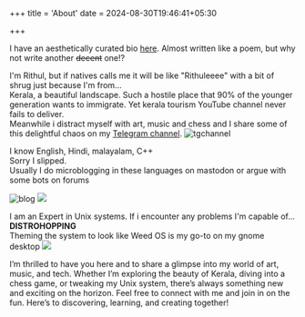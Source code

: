 +++
title = 'About'
date = 2024-08-30T19:46:41+05:30

+++

I have an aesthetically curated bio [here](https://text.tchncs.de/czars-blogs/about-me).
Almost written like a poem, but why not write another ~~decent~~ one!?

I'm Rithul, but if natives calls me it will be like "Rithuleeee" with a bit of shrug just because I'm from...  
Kerala, a beautiful landscape. Such a hostile place that 90% of the younger generation wants to immigrate. Yet kerala tourism YouTube channel never fails to deliver.  
Meanwhile i distract myself with art, music and chess and I share some of this delightful chaos on my [Telegram channel](https://t.me/s/mitigatehere).
![tgchannel](/covert_czar/images/scrcpy.svg)

I know English, Hindi, malayalam, C++  
Sorry I slipped.  
Usually I do microblogging in these languages on mastodon or argue with some bots on forums

![blog](/covert_czar/images/12-32.png)    ![](/covert_czar/images/10-52.png)  


I am an Expert in Unix systems. If i encounter any problems I'm capable of... **DISTROHOPPING**  
Theming the system to look like Weed OS is my go-to on my gnome desktop
![](https://lemmy.dbzer0.com/pictrs/image/7a217733-a1b5-4902-b676-6d673bf9ec5a.jpeg?format=webp)

I’m thrilled to have you here and to share a glimpse into my world of art, music, and tech. Whether I’m exploring the beauty of Kerala, diving into a chess game, or tweaking my Unix system, there’s always something new and exciting on the horizon. Feel free to connect with me and join in on the fun. Here’s to discovering, learning, and creating together!

